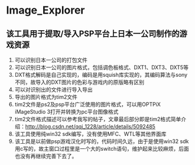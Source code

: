 # Image_Explorer

## 该工具用于提取/导入PSP平台上日本一公司制作的游戏资源

1. 可以识别日本一公司的打包文件
2. 可以识别日本一公司的图片格式，包括调色板格式、DXT1、DXT3、DXT5等
3. DXT格式解码是自己实现的，编码是用squish库实现的，其编码算法与sony不同，故导入的DXT图片的色彩与游戏内的原版略有区别
4. 可以对识别出的文件进行导入导出
5. 导出的图片格式为tim2文件
6. tim2文件是ps2及psp平台广泛使用的图片格式，可以用OPTPiX iMageStudio 3打开并转换为pc平台图像格式
7. tim2文件格式描述可以参考我写的帖子，文章最后部分即是tim2格式简单介绍：http://blog.csdn.net/qqj_1228/article/details/5092485
8. 该工具使用纯win32 sdk编写，没有使用MFC、WTL等其他界面库
9. 该工具是以前做psp游戏汉化时写的，代码时间久远，由于是使用win32 sdk用c写的，故主窗口过程里是一个大的switch语句，维护起来比较麻烦，后面也没有再继续完善下去了。
